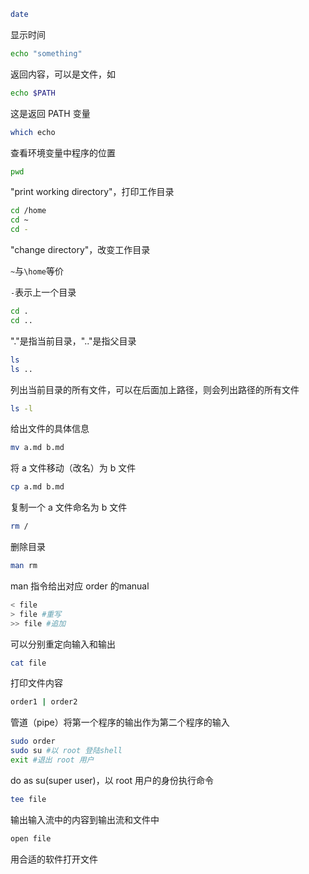 ```bash
date
```

显示时间

```bash
echo "something"
```

返回内容，可以是文件，如

```bash
echo $PATH
```

这是返回 PATH 变量

```bash
which echo
```

查看环境变量中程序的位置

```bash
pwd
```

"print working directory"，打印工作目录

```bash
cd /home
cd ~
cd -
```

"change directory"，改变工作目录

`~`与`\home`等价

`-`表示上一个目录

```bash
cd .
cd ..
```

"."是指当前目录，".."是指父目录

```bash
ls
ls ..
```

列出当前目录的所有文件，可以在后面加上路径，则会列出路径的所有文件

```bash
ls -l
```

给出文件的具体信息

```bash
mv a.md b.md
```

将 a 文件移动（改名）为 b 文件

```bash
cp a.md b.md
```

复制一个 a 文件命名为 b 文件

```bash
rm /
```

 删除目录

```bash
man rm
```

man 指令给出对应 order 的manual

```bash
< file 
> file #重写
>> file #追加
```

可以分别重定向输入和输出

```bash
cat file
```

打印文件内容

```bash
order1 | order2
```

管道（pipe）将第一个程序的输出作为第二个程序的输入

```bash
sudo order
sudo su #以 root 登陆shell
exit #退出 root 用户
```

do as su(super user)，以 root 用户的身份执行命令

```bash
tee file
```

输出输入流中的内容到输出流和文件中

```bash
open file
```

用合适的软件打开文件
